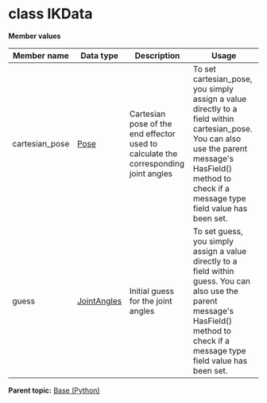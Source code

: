 # class IKData

 **Member values** 

|Member name|Data type|Description|Usage|
|-----------|---------|-----------|-----|
|cartesian\_pose| [Pose](Pose.md#)|Cartesian pose of the end effector used to calculate the corresponding joint angles|To set cartesian\_pose, you simply assign a value directly to a field within cartesian\_pose. You can also use the parent message's HasField\(\) method to check if a message type field value has been set.|
|guess| [JointAngles](JointAngles.md#)|Initial guess for the joint angles|To set guess, you simply assign a value directly to a field within guess. You can also use the parent message's HasField\(\) method to check if a message type field value has been set.|

**Parent topic:** [Base \(Python\)](../../summary_pages/Base.md)

